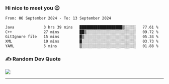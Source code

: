 ### Hi nice to meet you 😉 

<!--START_SECTION:waka-->

```txt
From: 06 September 2024 - To: 13 September 2024

Java             3 hrs 39 mins   ███████████████████▒░░░░░   77.61 %
C++              27 mins         ██▒░░░░░░░░░░░░░░░░░░░░░░   09.72 %
GitIgnore file   15 mins         █▒░░░░░░░░░░░░░░░░░░░░░░░   05.34 %
XML              10 mins         █░░░░░░░░░░░░░░░░░░░░░░░░   03.73 %
YAML             5 mins          ▒░░░░░░░░░░░░░░░░░░░░░░░░   01.88 %
```

<!--END_SECTION:waka-->

### ✍️ Random Dev Quote
![](https://quotes-github-readme.vercel.app/api?type=horizontal&theme=dark)

---
